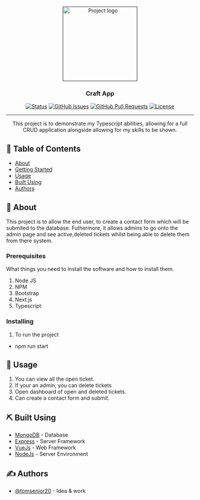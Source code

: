 <p align="center">
  <a href="" rel="noopener">
 <img width=200px height=200px src="https://i.imgur.com/6wj0hh6.jpg" alt="Project logo"></a>
</p>

<h3 align="center">Craft App</h3>

<div align="center">

[![Status](https://img.shields.io/badge/status-active-success.svg)]()
[![GitHub Issues](https://img.shields.io/github/issues/kylelobo/The-Documentation-Compendium.svg)](https://github.com/kylelobo/The-Documentation-Compendium/issues)
[![GitHub Pull Requests](https://img.shields.io/github/issues-pr/kylelobo/The-Documentation-Compendium.svg)](https://github.com/kylelobo/The-Documentation-Compendium/pulls)
[![License](https://img.shields.io/badge/license-MIT-blue.svg)](/LICENSE)

</div>

---

<p align="center"> 
  This project is to demonstrate my Typescript abilities, allowing for a full CRUD application alongside allowing for my skills to be shown.
    <br> 
</p>

## 📝 Table of Contents

- [About](#about)
- [Getting Started](#getting_started)
- [Usage](#usage)
- [Built Using](#built_using)
- [Authors](#authors)


## 🧐 About <a name = "about"></a>

This project is to allow the end user, to create a contact form which will be submited to the database. Futhermore, it allows admins to go onto the admin page and see active,deleted tickets whilst being able to delete them from there system.

### Prerequisites

What things you need to install the software and how to install them.

1) Node JS 
2) NPM 
3) Bootstrap
4) Next.js
5) Typescript

### Installing

1) To run the project 

- npm run start

## 🎈 Usage <a name="usage"></a>

1) You can view all the open ticket.
2) If your an admin, you can delete tickets
3) Open dashboard of open and deleted tickets.
4) Can create a contact form and submit.

## ⛏️ Built Using <a name = "built_using"></a>

- [MongoDB](https://www.mongodb.com/) - Database
- [Express](https://expressjs.com/) - Server Framework
- [VueJs](https://vuejs.org/) - Web Framework
- [NodeJs](https://nodejs.org/en/) - Server Environment

## ✍️ Authors <a name = "authors"></a>
- [@tomsenior20](https://github.com/tomsenior20) - Idea & work